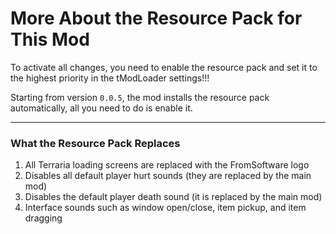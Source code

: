 # More About the Resource Pack for This Mod

To activate all changes, you need to enable the resource pack and set it to the highest priority in the tModLoader settings!!!

Starting from version ```0.0.5```, the mod installs the resource pack automatically, all you need to do is enable it.

---

### What the Resource Pack Replaces

1. All Terraria loading screens are replaced with the FromSoftware logo  
2. Disables all default player hurt sounds (they are replaced by the main mod)  
3. Disables the default player death sound (it is replaced by the main mod)  
4. Interface sounds such as window open/close, item pickup, and item dragging
